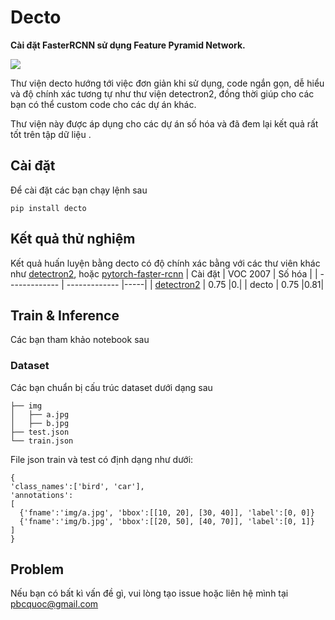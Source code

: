 # Decto
**Cài đặt FasterRCNN sử dụng Feature Pyramid Network.**

![](img/faster_rcnn_fpn.jpg)


Thư viện decto hướng tới việc đơn giản khi sử dụng, code ngắn gọn, dễ hiểu và độ chính xác tương tự như thư viện detectron2, đồng thời giúp cho các bạn có thể custom code cho các dự án khác.

Thư viện này được áp dụng cho các dự án số hóa và đã đem lại kết quả rất tốt trên tập dữ liệu .

## Cài đặt
Để cài đặt các bạn chạy lệnh sau
```
pip install decto
```
## Kết quả thử nghiệm
Kết quả huấn luyện bằng decto có độ chính xác bằng với các thư viên khác như [detectron2](https://github.com/facebookresearch/detectron2), hoặc [pytorch-faster-rcnn](https://github.com/ruotianluo/pytorch-faster-rcnn)
| Cài đặt  | VOC 2007 | Số hóa |
| ------------- | ------------- |-----|
| [detectron2](https://github.com/facebookresearch/detectron2)  | 0.75 |0.|
| decto  | 0.75  |0.81|

## Train & Inference
Các bạn tham khảo notebook sau
### Dataset
Các bạn chuẩn bị cấu trúc dataset dưới dạng sau
```
├── img
│   ├── a.jpg
│   ├── b.jpg
├── test.json
└── train.json

```
File json train và test có định dạng như dưới:
```
{
'class_names':['bird', 'car'],
'annotations':
[
  {'fname':'img/a.jpg', 'bbox':[[10, 20], [30, 40]], 'label':[0, 0]}
  {'fname':'img/b.jpg', 'bbox':[[20, 50], [40, 70]], 'label':[0, 1]}
]
}
```

## Problem
Nếu bạn có bất kì vấn đề gì, vui lòng tạo issue hoặc liên hệ mình tại pbcquoc@gmail.com
